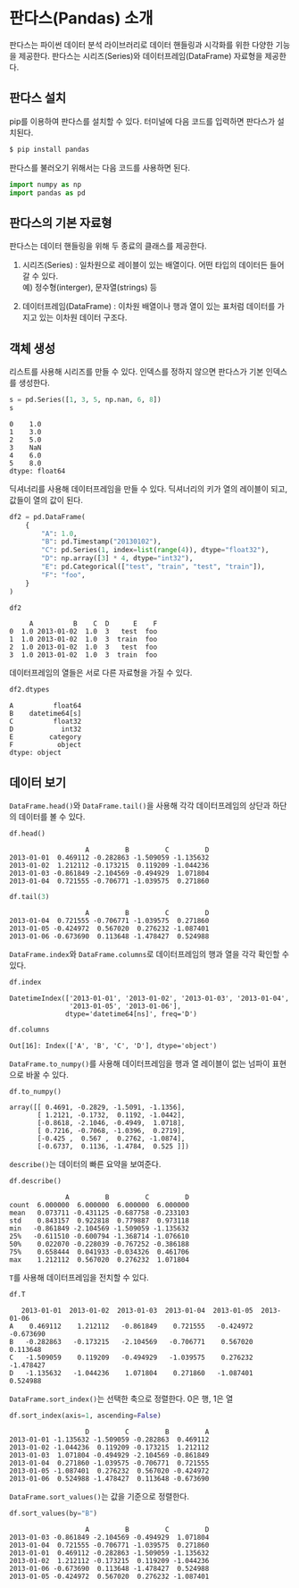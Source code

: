 # 판다스(Pandas) 소개
판다스는 파이썬 데이터 분석 라이브러리로 데이터 핸들링과 시각화를 위한 다양한 기능을 제공한다. 판다스는 시리즈(Series)와 데이터프레임(DataFrame) 자료형을 제공한다.  

## 판다스 설치
pip를 이용하여 판다스를 설치할 수 있다. 터미널에 다음 코드를 입력하면 판다스가 설치된다.
```bash
$ pip install pandas
```  
  
판다스를 불러오기 위해서는 다음 코드를 사용하면 된다.
```python
import numpy as np
import pandas as pd
```

## 판다스의 기본 자료형
판다스는 데이터 핸들링을 위해 두 종료의 클래스를 제공한다.  
1. 시리즈(Series) : 일차원으로 레이블이 있는 배열이다. 어떤 타입의 데이터든 들어갈 수 있다.  
예) 정수형(interger), 문자열(strings) 등  

2. 데이터프레임(DataFrame) : 이차원 배열이나 행과 열이 있는 표처럼 데이터를 가지고 있는 이차원 데이터 구조다.

## 객체 생성
리스트를 사용해 시리즈를 만들 수 있다. 인덱스를 정하지 않으면 판다스가 기본 인덱스를 생성한다. 
```python
s = pd.Series([1, 3, 5, np.nan, 6, 8])
s
```
```
0    1.0
1    3.0
2    5.0
3    NaN
4    6.0
5    8.0
dtype: float64
```
딕셔너리를 사용해 데이터프레임을 만들 수 있다. 딕셔너리의 키가 열의 레이블이 되고, 값들이 열의 값이 된다.
```python
df2 = pd.DataFrame(
    {
        "A": 1.0,
        "B": pd.Timestamp("20130102"),
        "C": pd.Series(1, index=list(range(4)), dtype="float32"),
        "D": np.array([3] * 4, dtype="int32"),
        "E": pd.Categorical(["test", "train", "test", "train"]),
        "F": "foo",
    }
)

df2
```
```
     A          B    C  D      E    F
0  1.0 2013-01-02  1.0  3   test  foo
1  1.0 2013-01-02  1.0  3  train  foo
2  1.0 2013-01-02  1.0  3   test  foo
3  1.0 2013-01-02  1.0  3  train  foo
```
데이터프레임의 열들은 서로 다른 자료형을 가질 수 있다.
```python
df2.dtypes
```
```
A          float64
B    datetime64[s]
C          float32
D            int32
E         category
F           object
dtype: object
```

## 데이터 보기
`DataFrame.head()`와 `DataFrame.tail()`을 사용해 각각 데이터프레임의 상단과 하단의 데이터를 볼 수 있다.
```python
df.head()
```
```
                   A         B         C         D
2013-01-01  0.469112 -0.282863 -1.509059 -1.135632
2013-01-02  1.212112 -0.173215  0.119209 -1.044236
2013-01-03 -0.861849 -2.104569 -0.494929  1.071804
2013-01-04  0.721555 -0.706771 -1.039575  0.271860
```
```python
df.tail(3)
```
```
                   A         B         C         D
2013-01-04  0.721555 -0.706771 -1.039575  0.271860
2013-01-05 -0.424972  0.567020  0.276232 -1.087401
2013-01-06 -0.673690  0.113648 -1.478427  0.524988
```
`DataFrame.index`와 `DataFrame.columns`로 데이터프레임의 행과 열을 각각 확인할 수 있다.
```python
df.index
```
```
DatetimeIndex(['2013-01-01', '2013-01-02', '2013-01-03', '2013-01-04',
               '2013-01-05', '2013-01-06'],
              dtype='datetime64[ns]', freq='D')
```
```python
df.columns
```
```
Out[16]: Index(['A', 'B', 'C', 'D'], dtype='object')
```
`DataFrame.to_numpy()`를 사용해 데이터프레임을 행과 열 레이블이 없는 넘파이 표현으로 바꿀 수 있다.
```python
df.to_numpy()
```
```
array([[ 0.4691, -0.2829, -1.5091, -1.1356],
       [ 1.2121, -0.1732,  0.1192, -1.0442],
       [-0.8618, -2.1046, -0.4949,  1.0718],
       [ 0.7216, -0.7068, -1.0396,  0.2719],
       [-0.425 ,  0.567 ,  0.2762, -1.0874],
       [-0.6737,  0.1136, -1.4784,  0.525 ]])
```
`describe()`는 데이터의 빠른 요약을 보여준다.
```python
df.describe()
```
```
              A         B         C         D
count  6.000000  6.000000  6.000000  6.000000
mean   0.073711 -0.431125 -0.687758 -0.233103
std    0.843157  0.922818  0.779887  0.973118
min   -0.861849 -2.104569 -1.509059 -1.135632
25%   -0.611510 -0.600794 -1.368714 -1.076610
50%    0.022070 -0.228039 -0.767252 -0.386188
75%    0.658444  0.041933 -0.034326  0.461706
max    1.212112  0.567020  0.276232  1.071804
```
`T`를 사용해 데이터프레임을 전치할 수 있다.
```python
df.T
```
```
   2013-01-01  2013-01-02  2013-01-03  2013-01-04  2013-01-05  2013-01-06
A    0.469112    1.212112   -0.861849    0.721555   -0.424972   -0.673690
B   -0.282863   -0.173215   -2.104569   -0.706771    0.567020    0.113648
C   -1.509059    0.119209   -0.494929   -1.039575    0.276232   -1.478427
D   -1.135632   -1.044236    1.071804    0.271860   -1.087401    0.524988
```
`DataFrame.sort_index()`는 선택한 축으로 정렬한다. 0은 행, 1은 열
```python
df.sort_index(axis=1, ascending=False)
```
```
                   D         C         B         A
2013-01-01 -1.135632 -1.509059 -0.282863  0.469112
2013-01-02 -1.044236  0.119209 -0.173215  1.212112
2013-01-03  1.071804 -0.494929 -2.104569 -0.861849
2013-01-04  0.271860 -1.039575 -0.706771  0.721555
2013-01-05 -1.087401  0.276232  0.567020 -0.424972
2013-01-06  0.524988 -1.478427  0.113648 -0.673690
```
`DataFrame.sort_values()`는 값을 기준으로 정렬한다.
```python
df.sort_values(by="B")
```
```
                   A         B         C         D
2013-01-03 -0.861849 -2.104569 -0.494929  1.071804
2013-01-04  0.721555 -0.706771 -1.039575  0.271860
2013-01-01  0.469112 -0.282863 -1.509059 -1.135632
2013-01-02  1.212112 -0.173215  0.119209 -1.044236
2013-01-06 -0.673690  0.113648 -1.478427  0.524988
2013-01-05 -0.424972  0.567020  0.276232 -1.087401
```